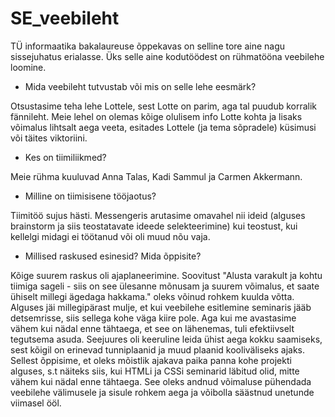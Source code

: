 # SE_veebileht

TÜ informaatika bakalaureuse õppekavas on selline tore aine nagu sissejuhatus erialasse. Üks selle aine kodutöödest on rühmatööna veebilehe loomine.

* Mida veebileht tutvustab või mis on selle lehe eesmärk?

Otsustasime teha lehe Lottele, sest Lotte on parim, aga tal puudub korralik fännileht. Meie lehel on olemas kõige olulisem info Lotte kohta ja lisaks võimalus lihtsalt aega veeta, esitades Lottele (ja tema sõpradele) küsimusi või täites viktoriini.

* Kes on tiimiliikmed?

Meie rühma kuuluvad Anna Talas, Kadi Sammul ja Carmen Akkermann. 

* Milline on tiimisisene tööjaotus?

Tiimitöö sujus hästi. Messengeris arutasime omavahel nii ideid (alguses brainstorm ja siis teostatavate ideede selekteerimine) kui teostust, kui kellelgi midagi ei töötanud või oli muud nõu vaja. 

* Millised raskused esinesid? Mida õppisite?

Kõige suurem raskus oli ajaplaneerimine. Soovitust "Alusta varakult ja kohtu tiimiga sageli - siis on see ülesanne mõnusam ja suurem võimalus, et saate ühiselt millegi ägedaga hakkama." oleks võinud rohkem kuulda võtta. Alguses jäi millegipärast mulje, et kui veebilehe esitlemine seminaris jääb detsemrisse, siis sellega kohe väga kiire pole. Aga kui me avastasime vähem kui nädal enne tähtaega, et see on lähenemas, tuli efektiivselt tegutsema asuda. Seejuures oli keeruline leida ühist aega kokku saamiseks, sest kõigil on erinevad tunniplaanid ja muud plaanid kooliväliseks ajaks. Sellest õppisime, et oleks mõistlik ajakava paika panna kohe projekti alguses, s.t näiteks siis, kui HTMLi ja CSSi seminarid läbitud olid, mitte vähem kui nädal enne tähtaega. See oleks andnud võimaluse pühendada veebilehe välimusele ja sisule rohkem aega ja võibolla säästnud unetunde viimasel ööl. 
